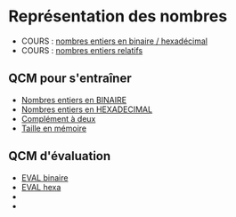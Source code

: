 # Représentation des nombres
* COURS : [nombres entiers en binaire / hexadécimal](COURS_ENTIERS_Binaire_Hexa.ipynb)
* COURS : [nombres entiers relatifs](COURS_ENTIERS_RELATIFS.ipynb)

## QCM pour s'entraîner

* [Nombres entiers en BINAIRE](https://genumsi.inria.fr/qcm.php?h=3ede5ddf7e6bc621c76aa74702e2d565)
* [Nombres entiers en HEXADECIMAL](https://genumsi.inria.fr/qcm.php?h=a5bce480359dc6ce1d1c3ca01397c7a1)
* [Complément à deux](https://genumsi.inria.fr/qcm.php?h=5a4df9b19329e5c7c5d746fc9c8558c2)
* [Taille en mémoire](https://genumsi.inria.fr/qcm.php?h=4b727fe2660fc52a5ef163f8ee2aa221)


## QCM d'évaluation
* [EVAL binaire](https://genumsi.inria.fr/qcm.php?h=62930968543574e4edf03da7cfee5502) 
* [EVAL hexa](https://genumsi.inria.fr/qcm.php?h=ae3f996b536dcac070c4c72c41837739)
* [EVAL cpt à 2]: # (https://genumsi.inria.fr/qcm.php?h=315529972afb3fa23051ca4bd55135be)
* [EVAL flottant]: # (https://genumsi.inria.fr/qcm.php?h=d7a4a3ab02bf21cbed1fe3436281f09c)
